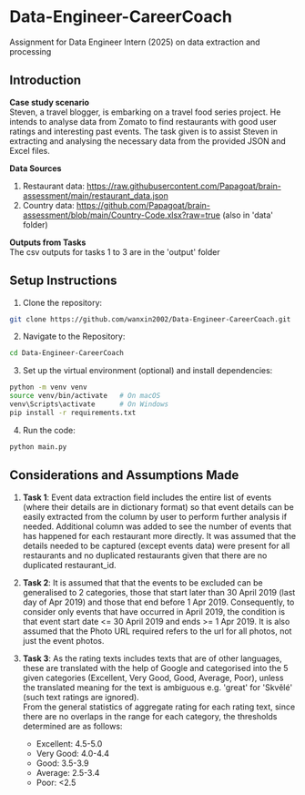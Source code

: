 # Data-Engineer-CareerCoach
Assignment for Data Engineer Intern (2025) on data extraction and processing

## Introduction
**Case study scenario**  
Steven, a travel blogger, is embarking on a travel food series project. He intends to analyse data from Zomato to find restaurants with good user ratings and interesting past events. 
The task given is to assist Steven in extracting and analysing the necessary data from the provided JSON and Excel files.

**Data Sources**
1. Restaurant data: https://raw.githubusercontent.com/Papagoat/brain-assessment/main/restaurant_data.json
2. Country data: https://github.com/Papagoat/brain-assessment/blob/main/Country-Code.xlsx?raw=true (also in 'data' folder)

**Outputs from Tasks**  
The csv outputs for tasks 1 to 3 are in the 'output' folder

## Setup Instructions
1. Clone the repository:
```bash
git clone https://github.com/wanxin2002/Data-Engineer-CareerCoach.git
```
2. Navigate to the Repository:
```bash
cd Data-Engineer-CareerCoach
```
3. Set up the virtual environment (optional) and install dependencies:
```bash
python -m venv venv
source venv/bin/activate   # On macOS
venv\Scripts\activate      # On Windows
pip install -r requirements.txt
```
4. Run the code:
```bash
python main.py
```

## Considerations and Assumptions Made
1. **Task 1**: Event data extraction field includes the entire list of events (where their details are in dictionary format) so that event details can be easily extracted from the column by user to perform further analysis if needed. Additional column was added to see the number of events that has happened for each restaurant more directly. It was assumed that the details needed to be captured (except events data) were present for all restaurants and no duplicated restaurants given that there are no duplicated restaurant_id.

2. **Task 2**: It is assumed that that the events to be excluded can be generalised to 2 categories, those that start later than 30 April 2019 (last day of Apr 2019) and those that end before 1 Apr 2019.  Consequently, to consider only events that have occurred in April 2019, the condition is that event start date <= 30 April 2019 and ends >= 1 Apr 2019. It is also assumed that the Photo URL required refers to the url for all photos, not just the event photos.

3. **Task 3**: As the rating texts includes texts that are of other languages, these are translated with the help of Google and categorised into the 5 given categories (Excellent, Very Good, Good, Average, Poor), unless the translated meaning for the text is ambiguous e.g. 'great' for 'Skvělé' (such text ratings are ignored).  
From the general statistics of aggregate rating for each rating text, since there are no overlaps in the range for each category, the thresholds determined are as follows:
    - Excellent: 4.5-5.0
    - Very Good: 4.0-4.4
    - Good: 3.5-3.9
    - Average: 2.5-3.4  
    - Poor: <2.5
